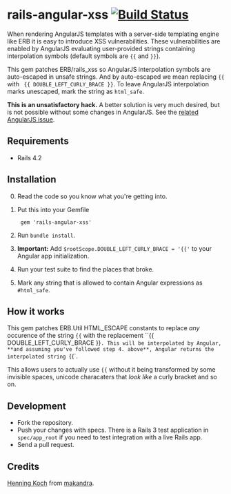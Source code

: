 rails-angular-xss [![Build Status](https://travis-ci.org/opf/rails-angular-xss.png?branch=master)](https://travis-ci.org/opf/rails-angular-xss)
===========

When rendering AngularJS templates with a server-side templating engine like ERB it is easy to introduce XSS vulnerabilities.
These vulnerabilities are enabled by AngularJS evaluating user-provided strings containing interpolation symbols (default symbols are `{{` and `}}`).

This gem patches ERB/rails_xss so AngularJS interpolation symbols are auto-escaped in unsafe strings.
And by auto-escaped we mean replacing `{{` with ` {{ DOUBLE_LEFT_CURLY_BRACE }}`. To leave AngularJS interpolation marks unescaped, mark the string as `html_safe`.

**This is an unsatisfactory hack.**
A better solution is very much desired, but is not possible without some changes in AngularJS. See the [related AngularJS issue](https://github.com/angular/angular.js/issues/5601).

Requirements
------------

* Rails 4.2


Installation
------------

0. Read the code so you know what you're getting into.

1. Put this into your Gemfile

        gem 'rails-angular-xss'

2. Run `bundle install`.

4. **Important:** Add `$rootScope.DOUBLE_LEFT_CURLY_BRACE = '{{'` to your Angular app initialization.

5. Run your test suite to find the places that broke.

6. Mark any string that is allowed to contain Angular expressions as `#html_safe`.

How it works
------------

This gem patches ERB.Util HTML_ESCAPE constants to replace *any* occurence of the string `{{` with the replacement ``{{ DOUBLE_LEFT_CURLY_BRACE }}`. This will be interpolated by Angular, **and assuming you've followed step 4. above**, Angular returns the interpolated string `{{`.

This allows users to actually use `{{` without it being transformed by some invisible spaces, unicode characaters that *look like*  a curly bracket and so on.


Development
-----------

- Fork the repository.
- Push your changes with specs. There is a Rails 3 test application in `spec/app_root` if you need to test integration with a live Rails app.
- Send a pull request.


Credits
-------

[Henning Koch](mailto:henning.koch@makandra.de) from [makandra](http://makandra.com/).
